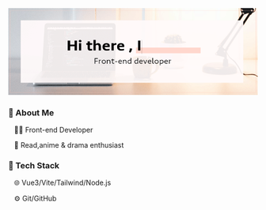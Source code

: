<img src="https://raw.githubusercontent.com/Rururlee/Rururlee/master/assets/github_cover.gif">

<h3>🔖 About Me</h3>

&nbsp;&nbsp;&nbsp;👩‍💻   Front-end Developer

&nbsp;&nbsp;&nbsp;📙  Read,anime & drama enthusiast



<h3>🔖 Tech Stack</h3>

&nbsp;&nbsp;&nbsp;🌐  Vue3/Vite/Tailwind/Node.js

&nbsp;&nbsp;&nbsp;⚙️  Git/GitHub

